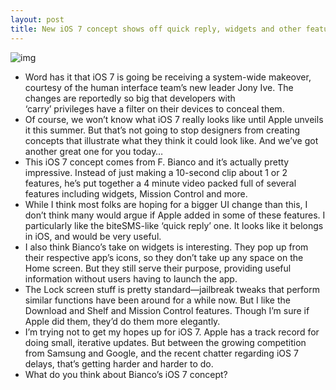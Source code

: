 ```yaml
---
layout: post
title: New iOS 7 concept shows off quick reply, widgets and other features
---
```

![img](http://media.idownloadblog.com/wp-content/uploads/2013/04/ios-7-concept.png)
* Word has it that iOS 7 is going be receiving a system-wide makeover, courtesy of the human interface team’s new leader Jony Ive. The changes are reportedly so big that developers with ‘carry’ privileges have a filter on their devices to conceal them.
* Of course, we won’t know what iOS 7 really looks like until Apple unveils it this summer. But that’s not going to stop designers from creating concepts that illustrate what they think it could look like. And we’ve got another great one for you today…
* This iOS 7 concept comes from F. Bianco and it’s actually pretty impressive. Instead of just making a 10-second clip about 1 or 2 features, he’s put together a 4 minute video packed full of several features including widgets, Mission Control and more.
* While I think most folks are hoping for a bigger UI change than this, I don’t think many would argue if Apple added in some of these features. I particularly like the biteSMS-like ‘quick reply’ one. It looks like it belongs in iOS, and would be very useful.
* I also think Bianco’s take on widgets is interesting. They pop up from their respective app’s icons, so they don’t take up any space on the Home screen. But they still serve their purpose, providing useful information without users having to launch the app.
* The Lock screen stuff is pretty standard—jailbreak tweaks that perform similar functions have been around for a while now. But I like the Download and Shelf and Mission Control features. Though I’m sure if Apple did them, they’d do them more elegantly.
* I’m trying not to get my hopes up for iOS 7. Apple has a track record for doing small, iterative updates. But between the growing competition from Samsung and Google, and the recent chatter regarding iOS 7 delays, that’s getting harder and harder to do.
* What do you think about Bianco’s iOS 7 concept?

